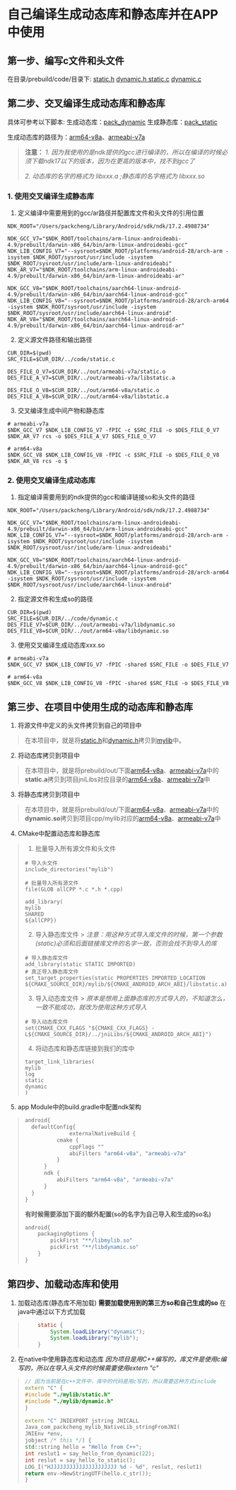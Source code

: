 # 自己编译生成动态库和静态库并在APP中使用

## 第一步、编写c文件和头文件

在目录/prebuild/code/目录下:
[static.h](./prebuild/code/static.h)
[dynamic.h](./prebuild/code/dynamic.h)[
static.c](./prebuild/code/static.c)
[dynamic.c](./prebuild/code/dynamic.c)

## 第二步、交叉编译生成动态库和静态库

具体可参考以下脚本:
生成动态库：[pack_dynamic](./prebuild/sh/pack_dynamic.sh)
生成静态库：[pack_static](./prebuild/sh/pack_static.sh)

生成动态库的路径为：[arm64-v8a](./prebuild/out/arm64-v8a)、[armeabi-v7a](./prebuild/out/armeabi-v7a)

> **注意：**
> *1. 因为我使用的是ndk提供的gcc进行编译的，所以在编译的时候必须下载ndk17以下的版本，因为在更高的版本中，找不到gcc了*
>
> *2. 动态库的名字的格式为 libxxx.a ;静态库的名字格式为 libxxx.so*

### 1. 使用交叉编译生成静态库

1. 定义编译中需要用到的gcc/ar路径并配置库文件和头文件的引用位置

```shell
NDK_ROOT="/Users/packcheng/Library/Android/sdk/ndk/17.2.4988734"

NDK_GCC_V7="$NDK_ROOT/toolchains/arm-linux-androideabi-4.9/prebuilt/darwin-x86_64/bin/arm-linux-androideabi-gcc"
NDK_LIB_CONFIG_V7="--sysroot=$NDK_ROOT/platforms/android-28/arch-arm -isystem $NDK_ROOT/sysroot/usr/include -isystem $NDK_ROOT/sysroot/usr/include/arm-linux-androideabi"
NDK_AR_V7="$NDK_ROOT/toolchains/arm-linux-androideabi-4.9/prebuilt/darwin-x86_64/bin/arm-linux-androideabi-ar"

NDK_GCC_V8="$NDK_ROOT/toolchains/aarch64-linux-android-4.9/prebuilt/darwin-x86_64/bin/aarch64-linux-android-gcc"
NDK_LIB_CONFIG_V8="--sysroot=$NDK_ROOT/platforms/android-28/arch-arm64 -isystem $NDK_ROOT/sysroot/usr/include -isystem $NDK_ROOT/sysroot/usr/include/aarch64-linux-android"
NDK_AR_V8="$NDK_ROOT/toolchains/aarch64-linux-android-4.9/prebuilt/darwin-x86_64/bin/aarch64-linux-android-ar"
```

2. 定义源文件路径和输出路径

```shell
CUR_DIR=$(pwd)
SRC_FILE=$CUR_DIR/../code/static.c

DES_FILE_O_V7=$CUR_DIR/../out/armeabi-v7a/static.o
DES_FILE_A_V7=$CUR_DIR/../out/armeabi-v7a/libstatic.a

DES_FILE_O_V8=$CUR_DIR/../out/arm64-v8a/static.o
DES_FILE_A_V8=$CUR_DIR/../out/arm64-v8a/libstatic.a
```

3. 交叉编译生成中间产物和静态库

```shell
# armeabi-v7a
$NDK_GCC_V7 $NDK_LIB_CONFIG_V7 -fPIC -c $SRC_FILE -o $DES_FILE_O_V7
$NDK_AR_V7 rcs -o $DES_FILE_A_V7 $DES_FILE_O_V7

# arm64-v8a
$NDK_GCC_V8 $NDK_LIB_CONFIG_V8 -fPIC -c $SRC_FILE -o $DES_FILE_O_V8
$NDK_AR_V8 rcs -o $
```

### 2. 使用交叉编译生成动态库

1. 指定编译需要用到的ndk提供的gcc和编译链接so和头文件的路径

```shell
NDK_ROOT="/Users/packcheng/Library/Android/sdk/ndk/17.2.4988734"

NDK_GCC_V7="$NDK_ROOT/toolchains/arm-linux-androideabi-4.9/prebuilt/darwin-x86_64/bin/arm-linux-androideabi-gcc"
NDK_LIB_CONFIG_V7="--sysroot=$NDK_ROOT/platforms/android-28/arch-arm -isystem $NDK_ROOT/sysroot/usr/include -isystem $NDK_ROOT/sysroot/usr/include/arm-linux-androideabi"

NDK_GCC_V8="$NDK_ROOT/toolchains/aarch64-linux-android-4.9/prebuilt/darwin-x86_64/bin/aarch64-linux-android-gcc"
NDK_LIB_CONFIG_V8="--sysroot=$NDK_ROOT/platforms/android-28/arch-arm64 -isystem $NDK_ROOT/sysroot/usr/include -isystem $NDK_ROOT/sysroot/usr/include/aarch64-linux-android"
```

2. 指定源文件和生成so的路径

```shell
CUR_DIR=$(pwd)
SRC_FILE=$CUR_DIR/../code/dynamic.c
DES_FILE_V7=$CUR_DIR/../out/armeabi-v7a/libdynamic.so
DES_FILE_V8=$CUR_DIR/../out/arm64-v8a/libdynamic.so
```

3. 使用交叉编译生成动态库xxx.so

```shell
# armeabi-v7a
$NDK_GCC_V7 $NDK_LIB_CONFIG_V7 -fPIC -shared $SRC_FILE -o $DES_FILE_V7

# arm64-v8a
$NDK_GCC_V8 $NDK_LIB_CONFIG_V8 -fPIC -shared $SRC_FILE -o $DES_FILE_V8
```

## 第三步、在项目中使用生成的动态库和静态库

1. 将源文件中定义的头文件拷贝到自己的项目中

> 在本项目中，就是将[static.h](./prebuild/code/static.h)和[dynamic.h](./prebuild/code/dynamic.h)拷贝到[mylib](./src/main/cpp/mylib)中。

2. 将动态库拷贝到项目中

> 在本项目中，就是将prebuild/out/下面[arm64-v8a](./prebuild/out/arm64-v8a)、[armeabi-v7a](./prebuild/out/armeabi-v7a)中的**static.a**拷贝到项目jniLibs对应目录的[arm64-v8a](./src/main/jniLibs/arm64-v8a)、[armeabi-v7a](./src/main/jniLibs/armeabi-v7a)中

3. 将静态库拷贝到项目中

> 在本项目中，就是将prebuild/out/下面[arm64-v8a](./prebuild/out/arm64-v8a)、[armeabi-v7a](./prebuild/out/armeabi-v7a)中的**dynamic.so**拷贝到项目cpp/mylib对应的[arm64-v8a](./src/main/cpp/mylib/arm64-v8a)、[armeabi-v7a](./src/main/cpp/mylib/armeabi-v7a)中

4. CMake中配置动态库和静态库

> 1. 批量导入所有源文件和头文件
> ```shell
> # 导入头文件
> include_directories("mylib")
>
> # 批量导入所有源文件
> file(GLOB allCPP *.c *.h *.cpp)
> 
> add_library(
> mylib
> SHARED
> ${allCPP})
>   ```
>
> 2. 导入静态库文件
     > *注意：用这种方式导入库文件的时候，第一个参数(static)必须和后面链接库文件的名字一致，否则会找不到导入的库*
> ```shell
> # 导入静态库文件
> add_library(static STATIC IMPORTED)
> # 真正导入静态库文件
> set_target_properties(static PROPERTIES IMPORTED_LOCATION ${CMAKE_SOURCE_DIR}/mylib/${CMAKE_ANDROID_ARCH_ABI}/libstatic.a)
> ```
>
> 3. 导入动态库文件
     > *原本是想用上面静态库的方式导入的，不知道怎么，一致不能成功，就改为使用这种方式导入*
> ```shell
> # 导入动态库文件
> set(CMAKE_CXX_FLAGS "${CMAKE_CXX_FLAGS} -L${CMAKE_SOURCE_DIR}/../jniLibs/${CMAKE_ANDROID_ARCH_ABI}")
> ```
>
> 4. 将动态库和静态库链接到我们的库中
> ```shell
> target_link_libraries(
> mylib
> log
> static
> dynamic
> )
> ```

5. app Module中的build.gradle中配置ndk架构

> ```groovy
> android{
>   defaultConfig{
>               externalNativeBuild {
>           cmake {
>               cppFlags ""
>               abiFilters "arm64-v8a", "armeabi-v7a"
>           }
>       }
>       ndk {
>           abiFilters "arm64-v8a", "armeabi-v7a"
>       }
>   }   
> }
> ```
>
> **有时候需要添加下面的额外配置(so的名字为自己导入和生成的so名)**
>
> ```groovy
> android{
>     packagingOptions {
>         pickFirst "**/libmylib.so"
>         pickFirst "**/libdynamic.so"
>     }
> }
> ```

## 第四步、加载动态库和使用

1. 加载动态库(静态库不用加载)
   **需要加载使用到的第三方so和自己生成的so**
   在java中通过以下方式加载
   
> ```java
>     static {
>         System.loadLibrary("dynamic");
>         System.loadLibrary("mylib");
>     }
> ```

2. 在native中使用静态库和动态库
   *因为项目是用C++编写的，库文件是使用c编写的，所以在导入头文件的时候需要使用extern "c"*

>
> ```c++
> // 因为当前是在c++文件中，库中的代码是用c写的，所以需要这种方式include
> extern "C" {
> #include "./mylib/static.h"
> #include "./mylib/dynamic.h"
> }
> 
> extern "C" JNIEXPORT jstring JNICALL
> Java_com_packcheng_mylib_NativeLib_stringFromJNI(
> JNIEnv *env,
> jobject /* this */) {
> std::string hello = "Hello from C++";
> int reslut1 = say_hello_from_dynamic(22);
> int reslut = say_hello_to_static();
>LOG_I("HJJJJJJJJJJJJJJJJJJJJJ %d - %d", reslut, reslut1)
> return env->NewStringUTF(hello.c_str());
> }
> ```
> 

